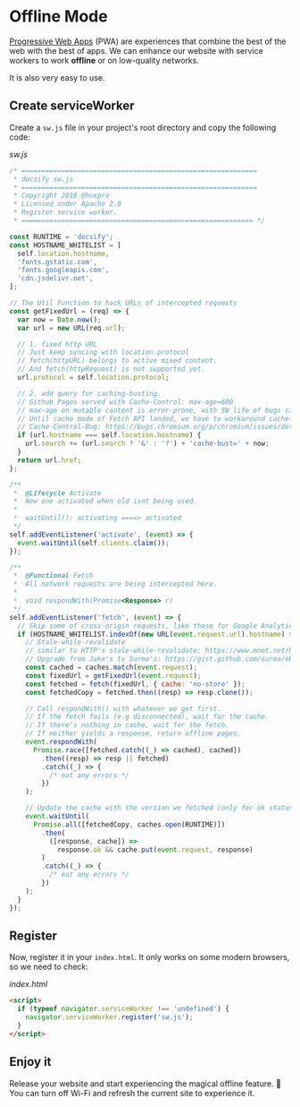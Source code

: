 # Offline Mode

[Progressive Web Apps](https://developers.google.com/web/progressive-web-apps/) (PWA) are experiences that combine the best of the web with the best of apps. We can enhance our website with service workers to work **offline** or on low-quality networks.

It is also very easy to use.

## Create serviceWorker

Create a `sw.js` file in your project's root directory and copy the following code:

_sw.js_

```js
/* ===========================================================
 * docsify sw.js
 * ===========================================================
 * Copyright 2016 @huxpro
 * Licensed under Apache 2.0
 * Register service worker.
 * ========================================================== */

const RUNTIME = 'docsify';
const HOSTNAME_WHITELIST = [
  self.location.hostname,
  'fonts.gstatic.com',
  'fonts.googleapis.com',
  'cdn.jsdelivr.net',
];

// The Util Function to hack URLs of intercepted requests
const getFixedUrl = (req) => {
  var now = Date.now();
  var url = new URL(req.url);

  // 1. fixed http URL
  // Just keep syncing with location.protocol
  // fetch(httpURL) belongs to active mixed content.
  // And fetch(httpRequest) is not supported yet.
  url.protocol = self.location.protocol;

  // 2. add query for caching-busting.
  // Github Pages served with Cache-Control: max-age=600
  // max-age on mutable content is error-prone, with SW life of bugs can even extend.
  // Until cache mode of Fetch API landed, we have to workaround cache-busting with query string.
  // Cache-Control-Bug: https://bugs.chromium.org/p/chromium/issues/detail?id=453190
  if (url.hostname === self.location.hostname) {
    url.search += (url.search ? '&' : '?') + 'cache-bust=' + now;
  }
  return url.href;
};

/**
 *  @Lifecycle Activate
 *  New one activated when old isnt being used.
 *
 *  waitUntil(): activating ====> activated
 */
self.addEventListener('activate', (event) => {
  event.waitUntil(self.clients.claim());
});

/**
 *  @Functional Fetch
 *  All network requests are being intercepted here.
 *
 *  void respondWith(Promise<Response> r)
 */
self.addEventListener('fetch', (event) => {
  // Skip some of cross-origin requests, like those for Google Analytics.
  if (HOSTNAME_WHITELIST.indexOf(new URL(event.request.url).hostname) > -1) {
    // Stale-while-revalidate
    // similar to HTTP's stale-while-revalidate: https://www.mnot.net/blog/2007/12/12/stale
    // Upgrade from Jake's to Surma's: https://gist.github.com/surma/eb441223daaedf880801ad80006389f1
    const cached = caches.match(event.request);
    const fixedUrl = getFixedUrl(event.request);
    const fetched = fetch(fixedUrl, { cache: 'no-store' });
    const fetchedCopy = fetched.then((resp) => resp.clone());

    // Call respondWith() with whatever we get first.
    // If the fetch fails (e.g disconnected), wait for the cache.
    // If there’s nothing in cache, wait for the fetch.
    // If neither yields a response, return offline pages.
    event.respondWith(
      Promise.race([fetched.catch((_) => cached), cached])
        .then((resp) => resp || fetched)
        .catch((_) => {
          /* eat any errors */
        })
    );

    // Update the cache with the version we fetched (only for ok status)
    event.waitUntil(
      Promise.all([fetchedCopy, caches.open(RUNTIME)])
        .then(
          ([response, cache]) =>
            response.ok && cache.put(event.request, response)
        )
        .catch((_) => {
          /* eat any errors */
        })
    );
  }
});
```

## Register

Now, register it in your `index.html`. It only works on some modern browsers, so we need to check:

_index.html_

```html
<script>
  if (typeof navigator.serviceWorker !== 'undefined') {
    navigator.serviceWorker.register('sw.js');
  }
</script>
```

## Enjoy it

Release your website and start experiencing the magical offline feature. :ghost: You can turn off Wi-Fi and refresh the current site to experience it.
